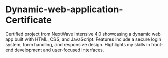# Dynamic-web-application-Certificate
Certified project from NextWave Intensive 4.0 showcasing a dynamic web app built with HTML, CSS, and JavaScript. Features include a secure login system, form handling, and responsive design. Highlights my skills in front-end development and user-focused interfaces.
